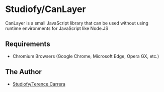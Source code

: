 Studiofy/CanLayer
============

CanLayer is a small JavaScript library that can be used without using runtime environments for JavaScript like Node.JS
  
Requirements
------------
* Chromium Browsers (Google Chrome, Microsoft Edge, Opera GX, etc.)

The Author
-----------
* [Studiofy/Terence Carrera](https://github.com/RENCENDANT)
